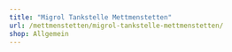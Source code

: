```yaml
---
title: "Migrol Tankstelle Mettmenstetten"
url: /mettmenstetten/migrol-tankstelle-mettmenstetten/
shop: Allgemein
---
```

